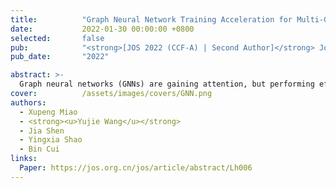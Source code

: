 ```yaml
---
title:          "Graph Neural Network Training Acceleration for Multi-GPUs"
date:           2022-01-30 00:00:00 +0800
selected:       false
pub:            "<strong>[JOS 2022 (CCF-A) | Second Author]</strong> Journal of Software"
pub_date:       "2022"

abstract: >-
  Graph neural networks (GNNs) are gaining attention, but performing efficient large GNN training over GPUs remains a challenge. This work proposes a high-performance GNN training framework for multi-GPUs. We explore different GNN partition strategies for multi-GPUs, and investigate the influence of different graph ordering patterns on the GPU performance during the calculation process of GNNs. Moreover, block-sparsity-aware optimization methods are put forward for GPU memory access. The experiments on four large-scale GNN datasets demonstrate the efficiency of our framework compared to existing system such as DGL.
cover:          /assets/images/covers/GNN.png
authors:
  - Xupeng Miao
  - <strong><u>Yujie Wang</u></strong>
  - Jia Shen
  - Yingxia Shao
  - Bin Cui
links:
  Paper: https://jos.org.cn/jos/article/abstract/Lh006
---
```

